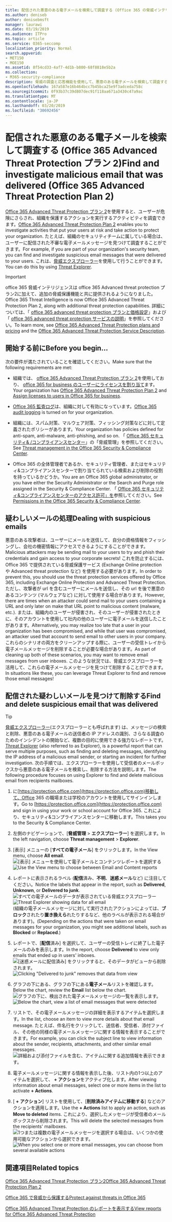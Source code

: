 ```yaml
---
title: 配信された悪意のある電子メールを検索して調査する (Office 365 の脅威インテリジェンス)
ms.author: deniseb
author: denisebmsft
manager: laurawi
ms.date: 03/19/2019
ms.audience: ITPro
ms.topic: article
ms.service: O365-seccomp
localization_priority: Normal
search.appverid:
- MET150
- MOE150
ms.assetid: 8f54cd33-4af7-4d1b-b800-68f8818e5b2a
ms.collection:
- M365-security-compliance
description: 脅威の調査と応答機能を使用して、悪意のある電子メールを検索して調査する方法について説明します。
ms.openlocfilehash: 167a587e16b464bcc7b45bca25e9f3adceda758c
ms.sourcegitcommit: 0f93b37c39d807dec91f118aa671a3430c47a9ac
ms.translationtype: MT
ms.contentlocale: ja-JP
ms.lasthandoff: 03/20/2019
ms.locfileid: "30692456"
---
```

# <a name="find-and-investigate-malicious-email-that-was-delivered-office-365-advanced-threat-protection-plan-2"></a><span data-ttu-id="03db1-103">配信された悪意のある電子メールを検索して調査する (Office 365 Advanced Threat Protection プラン 2)</span><span class="sxs-lookup"><span data-stu-id="03db1-103">Find and investigate malicious email that was delivered (Office 365 Advanced Threat Protection Plan 2)</span></span>

<span data-ttu-id="03db1-104">[Office 365 Advanced Threat Protection プラン 2](office-365-ti.md)を使用すると、ユーザーが危険にさらされ、組織を保護するアクションを実行するアクティビティを調査できます。</span><span class="sxs-lookup"><span data-stu-id="03db1-104">[Office 365 Advanced Threat Protection Plan 2](office-365-ti.md) enables you to investigate activities that put your users at risk and take action to protect your organization.</span></span> <span data-ttu-id="03db1-105">たとえば、組織のセキュリティチームに属している場合は、ユーザーに配信された不審な電子メールメッセージを見つけて調査することができます。</span><span class="sxs-lookup"><span data-stu-id="03db1-105">For example, if you are part of your organization's security team, you can find and investigate suspicious email messages that were delivered to your users.</span></span> <span data-ttu-id="03db1-106">これは、[脅威エクスプローラー](get-started-with-ti.md#threat-explorer)を使用して行うことができます。</span><span class="sxs-lookup"><span data-stu-id="03db1-106">You can do this by using [Threat Explorer](get-started-with-ti.md#threat-explorer).</span></span>
  
> [!IMPORTANT]
> <span data-ttu-id="03db1-107">office 365 脅威インテリジェンスは office 365 Advanced threat protection プラン2に加えて、追加の脅威保護機能と共に提供されるようになりました。</span><span class="sxs-lookup"><span data-stu-id="03db1-107">Office 365 Threat Intelligence is now Office 365 Advanced Threat Protection Plan 2, along with additional threat protection capabilities.</span></span> <span data-ttu-id="03db1-108">詳細については、「 [office 365 advanced threat protection プランと価格設定](https://products.office.com/exchange/advance-threat-protection)」および「 [office 365 advanced threat protection サービスの説明](https://docs.microsoft.com/office365/servicedescriptions/office-365-advanced-threat-protection-service-description)」を参照してください。</span><span class="sxs-lookup"><span data-stu-id="03db1-108">To learn more, see [Office 365 Advanced Threat Protection plans and pricing](https://products.office.com/exchange/advance-threat-protection) and the [Office 365 Advanced Threat Protection Service Description](https://docs.microsoft.com/office365/servicedescriptions/office-365-advanced-threat-protection-service-description).</span></span>
  
## <a name="before-you-begin"></a><span data-ttu-id="03db1-109">開始する前に</span><span class="sxs-lookup"><span data-stu-id="03db1-109">Before you begin...</span></span>

<span data-ttu-id="03db1-110">次の要件が満たされていることを確認してください。</span><span class="sxs-lookup"><span data-stu-id="03db1-110">Make sure that the following requirements are met:</span></span>
  
- <span data-ttu-id="03db1-111">組織では、 [office 365 Advanced Threat Protection プラン 2](office-365-ti.md)を使用しており、 [office 365 for business のユーザーにライセンスを割り当て](https://support.office.com/article/997596b5-4173-4627-b915-36abac6786dc)ます。</span><span class="sxs-lookup"><span data-stu-id="03db1-111">Your organization has [Office 365 Advanced Threat Protection Plan 2](office-365-ti.md) and [Assign licenses to users in Office 365 for business](https://support.office.com/article/997596b5-4173-4627-b915-36abac6786dc).</span></span>
    
- <span data-ttu-id="03db1-112">[Office 365 監査ログ](turn-audit-log-search-on-or-off.md)は、組織に対して有効になっています。</span><span class="sxs-lookup"><span data-stu-id="03db1-112">[Office 365 audit logging](turn-audit-log-search-on-or-off.md) is turned on for your organization.</span></span> 
    
- <span data-ttu-id="03db1-113">組織には、スパム対策、マルウェア対策、フィッシング対策などに対して定義されたポリシーがあります。</span><span class="sxs-lookup"><span data-stu-id="03db1-113">Your organization has policies defined for anti-spam, anti-malware, anti-phishing, and so on.</span></span> <span data-ttu-id="03db1-114">「 [Office 365 セキュリティ&amp; /コンプライアンスセンター](threat-management.md)」の「脅威管理」を参照してください。</span><span class="sxs-lookup"><span data-stu-id="03db1-114">See [Threat management in the Office 365 Security &amp; Compliance Center](threat-management.md).</span></span>
    
- <span data-ttu-id="03db1-115">Office 365 の全体管理者であるか、セキュリティ管理者、またはセキュリティ&amp;コンプライアンスセンターで割り当てられている検索および削除の役割を持っているかどうか。</span><span class="sxs-lookup"><span data-stu-id="03db1-115">You are an Office 365 global administrator, or you have either the Security Administrator or the Search and Purge role assigned in the Security &amp; Compliance Center.</span></span> <span data-ttu-id="03db1-116">「 [Office 365 セキュリティ&amp;コンプライアンスセンターのアクセス許可」を](permissions-in-the-security-and-compliance-center.md)参照してください。</span><span class="sxs-lookup"><span data-stu-id="03db1-116">See [Permissions in the Office 365 Security &amp; Compliance Center](permissions-in-the-security-and-compliance-center.md).</span></span>
    
## <a name="dealing-with-suspicious-emails"></a><span data-ttu-id="03db1-117">疑わしいメールの処理</span><span class="sxs-lookup"><span data-stu-id="03db1-117">Dealing with suspicious emails</span></span>

<span data-ttu-id="03db1-118">悪意のある攻撃者は、ユーザーにメールを送信して、自分の資格情報をフィッシングし、会社の機密情報にアクセスできるようにすることができます。</span><span class="sxs-lookup"><span data-stu-id="03db1-118">Malicious attackers may be sending mail to your users to try and phish their credentials and gain access to your corporate secrets!</span></span> <span data-ttu-id="03db1-119">これを防止するには、Office 365 で提供されている脅威保護サービス (Exchange Online protection や Advanced threat protection など) を使用する必要があります。</span><span class="sxs-lookup"><span data-stu-id="03db1-119">In order to prevent this, you should use the threat protection services offered by Office 365, including Exchange Online Protection and Advanced Threat Protection.</span></span> <span data-ttu-id="03db1-120">ただし、攻撃者が url を含むユーザーにメールを送信し、その url を後で悪意のあるコンテンツ (マルウェアなど) に対して使用する場合があります。</span><span class="sxs-lookup"><span data-stu-id="03db1-120">However, there are times when an attacker could send mail to your users containing a URL and only later on make that URL point to malicious content (malware, etc.).</span></span> <span data-ttu-id="03db1-121">または、組織内のユーザーが侵害され、そのユーザーが侵害されたときに、そのアカウントを使用して社内の他のユーザーに電子メールを送信したことがあります。</span><span class="sxs-lookup"><span data-stu-id="03db1-121">Alternatively, you may realize too late that a user in your organization has been compromised, and while that user was compromised, an attacker used that account to send email to other users in your company.</span></span> <span data-ttu-id="03db1-122">これらのシナリオの両方をクリーンアップする際に、ユーザーの受信トレイから電子メールメッセージを削除することが必要な場合があります。</span><span class="sxs-lookup"><span data-stu-id="03db1-122">As part of cleaning up both of these scenarios, you may want to remove email messages from user inboxes.</span></span> <span data-ttu-id="03db1-123">このような状況では、脅威エクスプローラーを活用して、これらの電子メールメッセージを見つけて削除することができます。</span><span class="sxs-lookup"><span data-stu-id="03db1-123">In situations like these, you can leverage Threat Explorer to find and remove those email messages!</span></span>
  
## <a name="find-and-delete-suspicious-email-that-was-delivered"></a><span data-ttu-id="03db1-124">配信された疑わしいメールを見つけて削除する</span><span class="sxs-lookup"><span data-stu-id="03db1-124">Find and delete suspicious email that was delivered</span></span>

> [!TIP]
> <span data-ttu-id="03db1-125">[脅威エクスプローラー](get-started-with-ti.md#threat-explorer)(エクスプローラーとも呼ばれます) は、メッセージの検索と削除、悪意のある電子メールの送信者の IP アドレスの識別、さらなる調査のためのインシデントの開始など、複数の目的に使用できる強力なレポートです。</span><span class="sxs-lookup"><span data-stu-id="03db1-125">[Threat Explorer](get-started-with-ti.md#threat-explorer) (also referred to as Explorer), is a powerful report that can serve multiple purposes, such as finding and deleting messages, identifying the IP address of a malicious email sender, or starting an incident for further investigation.</span></span> <span data-ttu-id="03db1-126">次の手順では、エクスプローラーを使用して受信者のメールボックスから悪意のある電子メールを検索し、削除する方法を説明します。</span><span class="sxs-lookup"><span data-stu-id="03db1-126">The following procedure focuses on using Explorer to find and delete malicious email from recipients mailboxes.</span></span> 
  
1. <span data-ttu-id="03db1-127">に[https://protection.office.com](https://protection.office.com)移動して、Office 365 の職場または学校のアカウントを使用してサインインします。</span><span class="sxs-lookup"><span data-stu-id="03db1-127">Go to [https://protection.office.com](https://protection.office.com) and sign in using your work or school account for Office 365.</span></span> <span data-ttu-id="03db1-128">これにより、セキュリティ&amp;コンプライアンスセンターに移動します。</span><span class="sxs-lookup"><span data-stu-id="03db1-128">This takes you to the Security &amp; Compliance Center.</span></span> 
    
2. <span data-ttu-id="03db1-129">左側のナビゲーションで、[**脅威管理** \> **エクスプローラー**] を選択します。</span><span class="sxs-lookup"><span data-stu-id="03db1-129">In the left navigation, choose **Threat management** \> **Explorer**.</span></span>
    
3. <span data-ttu-id="03db1-130">[表示] メニューの [**すべての電子メール**] をクリックします。</span><span class="sxs-lookup"><span data-stu-id="03db1-130">In the View menu, choose **All email**.</span></span><br/><span data-ttu-id="03db1-131">![[表示] メニューを使用して電子メールとコンテンツレポートを選択する](media/d39013ff-93b6-42f6-bee5-628895c251c2.png)</span><span class="sxs-lookup"><span data-stu-id="03db1-131">![Use the View menu to choose between Email and Content reports](media/d39013ff-93b6-42f6-bee5-628895c251c2.png)</span></span>
  
4. <span data-ttu-id="03db1-132">レポートに表示されるラベル (**配信**済み、**不明**、**迷惑メール**など) に注目してください。</span><span class="sxs-lookup"><span data-stu-id="03db1-132">Notice the labels that appear in the report, such as **Delivered**, **Unknown**, or **Delivered to junk**.</span></span><br/><span data-ttu-id="03db1-133">![すべての電子メールのデータが表示されている脅威エクスプローラー](media/208826ed-a85e-446f-b276-b5fdc312fbcb.png)</span><span class="sxs-lookup"><span data-stu-id="03db1-133">![Threat Explorer showing data for all email](media/208826ed-a85e-446f-b276-b5fdc312fbcb.png)</span></span><br/><span data-ttu-id="03db1-134">(組織の電子メールメッセージに対して実行されたアクションによっては、**ブロック**されたり**置き換えら**れたりするなど、他のラベルが表示される場合があります)。</span><span class="sxs-lookup"><span data-stu-id="03db1-134">(Depending on the actions that were taken on email messages for your organization, you might see additional labels, such as **Blocked** or **Replaced**.)</span></span>
    
5. <span data-ttu-id="03db1-135">レポートで、[**配信**済み] を選択して、ユーザーの受信トレイに終了した電子メールのみを表示します。</span><span class="sxs-lookup"><span data-stu-id="03db1-135">In the report, choose **Delivered** to view only emails that ended up in users' inboxes.</span></span><br/><span data-ttu-id="03db1-136">![[迷惑メールに配信済み] をクリックすると、そのデータがビューから削除されます。](media/e6fb2e47-461e-4f6f-8c65-c331bd858758.png)</span><span class="sxs-lookup"><span data-stu-id="03db1-136">![Clicking "Delivered to junk" removes that data from view](media/e6fb2e47-461e-4f6f-8c65-c331bd858758.png)</span></span>
  
6. <span data-ttu-id="03db1-137">グラフの下にある、グラフの下にある**電子メール**リストを確認します。</span><span class="sxs-lookup"><span data-stu-id="03db1-137">Below the chart, review the **Email** list below the chart.</span></span><br/><span data-ttu-id="03db1-138">![グラフの下に、検出された電子メールメッセージの一覧を表示します。](media/dfb60590-1236-499d-97da-86c68621e2bc.png)</span><span class="sxs-lookup"><span data-stu-id="03db1-138">![Below the chart, view a list of email messages that were detected](media/dfb60590-1236-499d-97da-86c68621e2bc.png)</span></span>
  
7. <span data-ttu-id="03db1-139">リストで、その電子メールメッセージの詳細を表示するアイテムを選択します。</span><span class="sxs-lookup"><span data-stu-id="03db1-139">In the list, choose an item to view more details about that email message.</span></span> <span data-ttu-id="03db1-140">たとえば、件名行をクリックして、送信者、受信者、添付ファイル、その他の同様の電子メールメッセージに関する情報を表示することができます。</span><span class="sxs-lookup"><span data-stu-id="03db1-140">For example, you can click the subject line to view information about the sender, recipients, attachments, and other similar email messages.</span></span><br/>![詳細および添付ファイルを含む、アイテムに関する追加情報を表示できます。](media/5a5707c3-d62a-4610-ae7b-900fff8708b2.png)
  
8. <span data-ttu-id="03db1-142">電子メールメッセージに関する情報を表示した後、リスト内の1つ以上のアイテムを選択して、 **+ アクション**をアクティブ化します。</span><span class="sxs-lookup"><span data-stu-id="03db1-142">After viewing information about email messages, select one or more items in the list to activate **+ Actions**.</span></span>
    
9. <span data-ttu-id="03db1-143">[ **+ アクション**] リストを使用して、[**削除済みアイテムに移動する**] などのアクションを適用します。</span><span class="sxs-lookup"><span data-stu-id="03db1-143">Use the **+ Actions** list to apply an action, such as **Move to deleted** items.</span></span> <span data-ttu-id="03db1-144">これにより、選択したメッセージが受信者のメールボックスから削除されます。</span><span class="sxs-lookup"><span data-stu-id="03db1-144">This will delete the selected messages from the recipients' mailboxes.</span></span><br/><span data-ttu-id="03db1-145">![1つまたは複数の電子メールメッセージを選択する場合は、いくつかの使用可能なアクションから選択できます。](media/ef12e10c-60a7-4f66-8f76-68d77ae26de1.png)</span><span class="sxs-lookup"><span data-stu-id="03db1-145">![When you select one or more email messages, you can choose from several available actions](media/ef12e10c-60a7-4f66-8f76-68d77ae26de1.png)</span></span>
  
## <a name="related-topics"></a><span data-ttu-id="03db1-146">関連項目</span><span class="sxs-lookup"><span data-stu-id="03db1-146">Related topics</span></span>

[<span data-ttu-id="03db1-147">Office 365 Advanced Threat Protection プラン2</span><span class="sxs-lookup"><span data-stu-id="03db1-147">Office 365 Advanced Threat Protection Plan 2</span></span>](office-365-ti.md)
  
[<span data-ttu-id="03db1-148">Office 365 で脅威から保護する</span><span class="sxs-lookup"><span data-stu-id="03db1-148">Protect against threats in Office 365</span></span>](protect-against-threats.md)
  
[<span data-ttu-id="03db1-149">Office 365 Advanced Threat Protection のレポートを表示する</span><span class="sxs-lookup"><span data-stu-id="03db1-149">View reports for Office 365 Advanced Threat Protection</span></span>](view-reports-for-atp.md)
  

